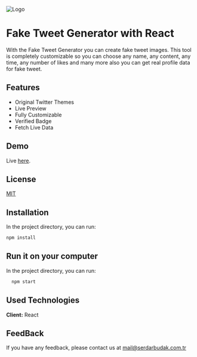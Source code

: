 
![Logo](https://fcdn.serdarbudak.com.tr/img/FakeTweetGenerator.png)


# Fake Tweet Generator with React

With the Fake Tweet Generator you can create fake tweet images. This tool is completely customizable so you can choose any name, any content, any time, any number of likes and many more also you can get real profile data for fake tweet.

## Features

- Original Twitter Themes
- Live Preview
- Fully Customizable
- Verified Badge
- Fetch Live Data


## Demo

Live [here](https://faketweets.herokuapp.com/).


## License

[MIT](https://choosealicense.com/licenses/mit/)


## Installation

In the project directory, you can run:

```bash 
npm install

```

## Run it on your computer


In the project directory, you can run:
```bash
  npm start
```


## Used Technologies

**Client:** React


## FeedBack

If you have any feedback, please contact us at mail@serdarbudak.com.tr

  
